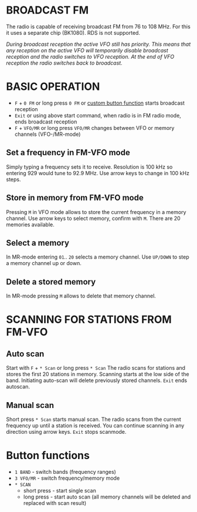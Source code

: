 # BROADCAST FM

The radio is capable of receiving broadcast FM from 76 to 108 MHz. For this it uses a separate chip (BK1080). RDS is not supported.

_During broadcast reception the active VFO still has priority. This means that any reception on the active VFO will temporarily disable broadcast reception and the radio switches to VFO reception. At the end of VFO reception the radio switches back to broadcast._

# BASIC OPERATION

* `F` + `0 FM` or long press `0 FM` or [custom button function](https://github.com/egzumer/uv-k5-firmware-custom/wiki/Button-functions#custom-button-functions) starts broadcast reception
* `Exit` or using above start command, when radio is in FM radio mode, ends broadcast reception
* `F` + `VFO/MR` or long press `VFO/MR` changes between VFO or memory channels (VFO-/MR-mode)

## Set a frequency in FM-VFO mode

Simply typing a frequency sets it to receive. Resolution is 100 kHz so entering 929 would tune to 92.9 MHz. Use arrow keys to change in 100 kHz steps.
## Store in memory from FM-VFO mode

Pressing `M` in VFO mode allows to store the current  frequency in a memory channel. Use arrow keys to select memory, confirm with `M`. There are 20 memories available.

## Select a memory

In MR-mode entering `01`.. `20` selects a memory channel. Use `UP/DOWN` to step a memory channel up or down.

## Delete a stored memory

In MR-mode pressing `M` allows to delete that memory channel.

# SCANNING FOR STATIONS FROM FM-VFO

## Auto scan 

Start with `F` + `* Scan` or long press `* Scan`
The radio scans for stations and stores the first 20 stations in memory. Scanning starts at the low side of the band. Initiating auto-scan will delete previously stored channels. `Exit` ends autoscan.
## Manual scan 

Short press `* Scan` starts manual scan. The radio scans from the current frequency up until a station is received. You can continue scanning in any direction using arrow keys. `Exit` stops scanmode.

# Button functions

* `1 BAND` - switch bands (frequency ranges)
* `3 VFO/MR` - switch frequency/memory mode
* `* SCAN`
   * short press - start single scan
   * long press - start auto scan (all memory channels will be deleted and replaced with scan result)